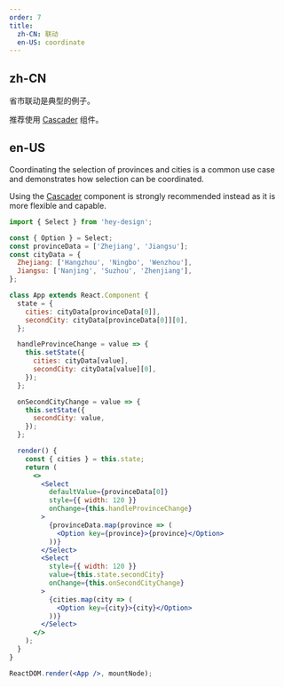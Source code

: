 ```yaml
---
order: 7
title:
  zh-CN: 联动
  en-US: coordinate
---
```


## zh-CN

省市联动是典型的例子。

推荐使用 [Cascader](/components/cascader/) 组件。

## en-US

Coordinating the selection of provinces and cities is a common use case and demonstrates how selection can be coordinated.

Using the [Cascader](/components/cascader) component is strongly recommended instead as it is more flexible and capable.

```jsx
import { Select } from 'hey-design';

const { Option } = Select;
const provinceData = ['Zhejiang', 'Jiangsu'];
const cityData = {
  Zhejiang: ['Hangzhou', 'Ningbo', 'Wenzhou'],
  Jiangsu: ['Nanjing', 'Suzhou', 'Zhenjiang'],
};

class App extends React.Component {
  state = {
    cities: cityData[provinceData[0]],
    secondCity: cityData[provinceData[0]][0],
  };

  handleProvinceChange = value => {
    this.setState({
      cities: cityData[value],
      secondCity: cityData[value][0],
    });
  };

  onSecondCityChange = value => {
    this.setState({
      secondCity: value,
    });
  };

  render() {
    const { cities } = this.state;
    return (
      <>
        <Select
          defaultValue={provinceData[0]}
          style={{ width: 120 }}
          onChange={this.handleProvinceChange}
        >
          {provinceData.map(province => (
            <Option key={province}>{province}</Option>
          ))}
        </Select>
        <Select
          style={{ width: 120 }}
          value={this.state.secondCity}
          onChange={this.onSecondCityChange}
        >
          {cities.map(city => (
            <Option key={city}>{city}</Option>
          ))}
        </Select>
      </>
    );
  }
}

ReactDOM.render(<App />, mountNode);
```
